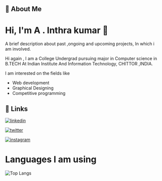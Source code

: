 




## 🚀 About Me


# Hi, I'm  A . Inthra kumar 👋
A brief description about  past ,ongoing and upcoming projects, In which i am involved.

Hi again  , I am a College Undergrad pursuing major in Computer science in B.TECH  At Indian Institute And Information Technology, CHITTOR ,INDIA.

I am interested on the fields like
- Web development
- Graphical Designing
- Competitive programming 




## 🔗 Links


[![linkedin](https://img.shields.io/badge/linkedin-0A66C2?style=for-the-badge&logo=linkedin&logoColor=white)](https://www.linkedin.com/)

[![twitter](https://img.shields.io/badge/twitter-1DA1F2?style=for-the-badge&logo=twitter&logoColor=white)](https://twitter.com/)

[![instagram](https://img.shields.io/badge/instagram-8a5099?style=for-the-badge&logo=instagram&logoColor=red)](https://www.linkedin.com/)


# Languages I am using
![Top Langs](https://github-readme-stats.vercel.app/api/top-langs/?username=myusername&theme=tokyonight)


